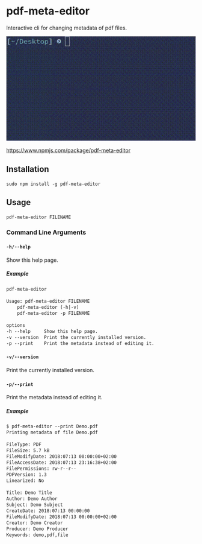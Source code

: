 # pdf-meta-editor

Interactive cli for changing metadata of pdf files.

![Demo](demo.gif "Demo")

<https://www.npmjs.com/package/pdf-meta-editor>

## Installation

    sudo npm install -g pdf-meta-editor

## Usage

    pdf-meta-editor FILENAME

### Command Line Arguments

#### `-h/--help`

Show this help page.

##### Example

    pdf-meta-editor

    Usage: pdf-meta-editor FILENAME
        pdf-meta-editor (-h|-v)
        pdf-meta-editor -p FILENAME

    options
    -h --help     Show this help page.
    -v --version  Print the currently installed version.
    -p --print    Print the metadata instead of editing it.

#### `-v/--version`

Print the currently installed version.

#### `-p/--print`

Print the metadata instead of editing it.

##### Example

    $ pdf-meta-editor --print Demo.pdf
    Printing metadata of file Demo.pdf

    FileType: PDF
    FileSize: 5.7 kB
    FileModifyDate: 2018:07:13 00:00:00+02:00
    FileAccessDate: 2018:07:13 23:16:38+02:00
    FilePermissions: rw-r--r--
    PDFVersion: 1.3
    Linearized: No

    Title: Demo Title
    Author: Demo Author
    Subject: Demo Subject
    CreateDate: 2018:07:13 00:00:00
    FileModifyDate: 2018:07:13 00:00:00+02:00
    Creator: Demo Creator
    Producer: Demo Producer
    Keywords: demo,pdf,file
